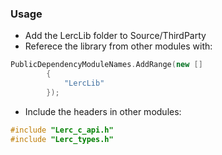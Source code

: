 ### Usage
- Add the LercLib folder to Source/ThirdParty
- Referece the library from other modules with:
```c++
PublicDependencyModuleNames.AddRange(new []
		{
			"LercLib"
		});
```
- Include the headers in other modules:
```c++
#include "Lerc_c_api.h"
#include "Lerc_types.h"
```